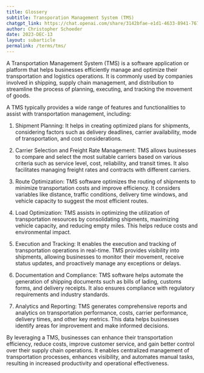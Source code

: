 ```yaml
---
title: Glossery
subtitle: Transporation Management System (TMS)
chatgpt_link: https://chat.openai.com/share/3142bfae-e1d1-4633-8941-767c8f459317
author: Christopher Schoeder
date: 2023-DEC-13
layout: subarticle
permalink: /terms/tms/
---
```




A Transportation Management System (TMS) is a software application or platform that helps businesses efficiently manage and optimize their transportation and logistics operations. It is commonly used by companies involved in shipping, supply chain management, and distribution to streamline the process of planning, executing, and tracking the movement of goods.

A TMS typically provides a wide range of features and functionalities to assist with transportation management, including:

1. Shipment Planning: It helps in creating optimized plans for shipments, considering factors such as delivery deadlines, carrier availability, mode of transportation, and cost considerations.

2. Carrier Selection and Freight Rate Management: TMS allows businesses to compare and select the most suitable carriers based on various criteria such as service level, cost, reliability, and transit times. It also facilitates managing freight rates and contracts with different carriers.

3. Route Optimization: TMS software optimizes the routing of shipments to minimize transportation costs and improve efficiency. It considers variables like distance, traffic conditions, delivery time windows, and vehicle capacity to suggest the most efficient routes.

4. Load Optimization: TMS assists in optimizing the utilization of transportation resources by consolidating shipments, maximizing vehicle capacity, and reducing empty miles. This helps reduce costs and environmental impact.

5. Execution and Tracking: It enables the execution and tracking of transportation operations in real-time. TMS provides visibility into shipments, allowing businesses to monitor their movement, receive status updates, and proactively manage any exceptions or delays.

6. Documentation and Compliance: TMS software helps automate the generation of shipping documents such as bills of lading, customs forms, and delivery receipts. It also ensures compliance with regulatory requirements and industry standards.

7. Analytics and Reporting: TMS generates comprehensive reports and analytics on transportation performance, costs, carrier performance, delivery times, and other key metrics. This data helps businesses identify areas for improvement and make informed decisions.

By leveraging a TMS, businesses can enhance their transportation efficiency, reduce costs, improve customer service, and gain better control over their supply chain operations. It enables centralized management of transportation processes, enhances visibility, and automates manual tasks, resulting in increased productivity and operational effectiveness.
